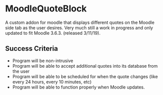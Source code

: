 # MoodleQuoteBlock
 A custom addon for moodle that displays different quotes on the Moodle side tab as the user desires. Very much still a work in progress and only updated to fit Moodle 3.6.3. (released 3/11/19).
## Success Criteria 
- Program will be non-intrusive
- Program will be able to accept additional quotes into its database from the user
- Program will be able to be scheduled for when the quote changes (like every 24 hours, every 10 minutes, etc)
- Program will be able to function properly when Moodle updates.
